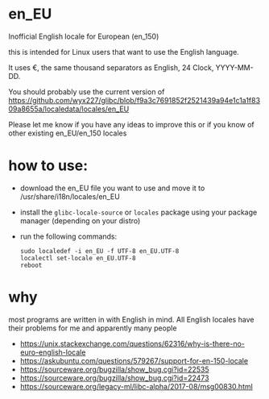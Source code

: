 # en_EU
Inofficial English locale for European (en_150)

this is intended for Linux users that want to use the English language.

It uses €, the same thousand separators as English, 24 Clock, YYYY-MM-DD.

You should probably use the current version of https://github.com/wyx227/glibc/blob/f9a3c7691852f2521439a94e1c1a1f8309a8655a/localedata/locales/en_EU

Please let me know if you have any ideas to improve this or if you know of other existing en_EU/en_150 locales

# how to use:

* download the en_EU file you want to use and move it to /usr/share/i18n/locales/en_EU

* install the `glibc-locale-source` or `locales` package using your package manager (depending on your distro) 

* run the following commands:
  ```
  sudo localedef -i en_EU -f UTF-8 en_EU.UTF-8
  localectl set-locale en_EU.UTF-8
  reboot
  ```

# why
most programs are written in with English in mind. All English locales have their problems for me and apparently many people

* https://unix.stackexchange.com/questions/62316/why-is-there-no-euro-english-locale
* https://askubuntu.com/questions/579267/support-for-en-150-locale
* https://sourceware.org/bugzilla/show_bug.cgi?id=22535
* https://sourceware.org/bugzilla/show_bug.cgi?id=22473
* https://sourceware.org/legacy-ml/libc-alpha/2017-08/msg00830.html
